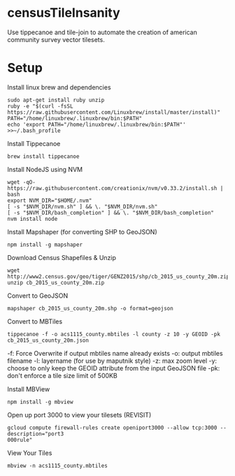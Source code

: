# censusTileInsanity
Use tippecanoe and tile-join to automate the creation of american community survey vector tilesets.

# Setup

Install linux brew and dependencies

```
sudo apt-get install ruby unzip
ruby -e "$(curl -fsSL https://raw.githubusercontent.com/Linuxbrew/install/master/install)"
PATH="/home/linuxbrew/.linuxbrew/bin:$PATH"
echo 'export PATH="/home/linuxbrew/.linuxbrew/bin:$PATH"' >>~/.bash_profile
```

Install Tippecanoe

```
brew install tippecanoe
```

Install NodeJS using NVM
```
wget -qO- https://raw.githubusercontent.com/creationix/nvm/v0.33.2/install.sh | bash
export NVM_DIR="$HOME/.nvm"
[ -s "$NVM_DIR/nvm.sh" ] && \. "$NVM_DIR/nvm.sh"
[ -s "$NVM_DIR/bash_completion" ] && \. "$NVM_DIR/bash_completion"
nvm install node
```

Install Mapshaper (for converting SHP to GeoJSON)
```
npm install -g mapshaper
```

Download Census Shapefiles & Unzip
```
wget http://www2.census.gov/geo/tiger/GENZ2015/shp/cb_2015_us_county_20m.zip
unzip cb_2015_us_county_20m.zip
```

Convert to GeoJSON
```
mapshaper cb_2015_us_county_20m.shp -o format=geojson
```

Convert to MBTiles
```
tippecanoe -f -o acs1115_county.mbtiles -l county -z 10 -y GEOID -pk cb_2015_us_county_20m.json
```

-f: Force Overwrite if output mbtiles name already exists
-o: output mbtiles filename
-l: layername (for use by maputnik style)
-z: max zoom level
-y: choose to only keep the GEOID attribute from the input GeoJSON file
-pk: don't enforce a tile size limit of 500KB


Install MBView
```
npm install -g mbview
```

Open up port 3000 to view your tilesets (REVISIT)
```
gcloud compute firewall-rules create openiport3000 --allow tcp:3000 --description="port3
000rule"
```

View Your Tiles
```
mbview -n acs1115_county.mbtiles
```


